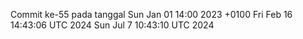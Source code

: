 Commit ke-55 pada tanggal Sun Jan 01 14:00 2023 +0100
Fri Feb 16 14:43:06 UTC 2024
Sun Jul  7 10:43:10 UTC 2024
